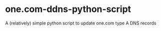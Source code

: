 # one.com-ddns-python-script
A (relatively) simple python script to update one.com type A DNS records
